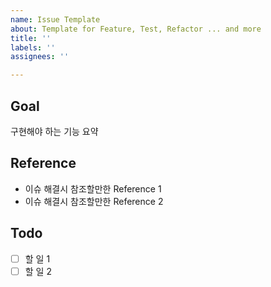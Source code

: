 ```yaml
---
name: Issue Template
about: Template for Feature, Test, Refactor ... and more
title: ''
labels: ''
assignees: ''

---
```


## Goal 

구현해야 하는 기능 요약

## Reference 

- 이슈 해결시 참조할만한 Reference 1 
- 이슈 해결시 참조할만한 Reference 2

## Todo 

- [ ] 할 일 1
- [ ] 할 일 2
